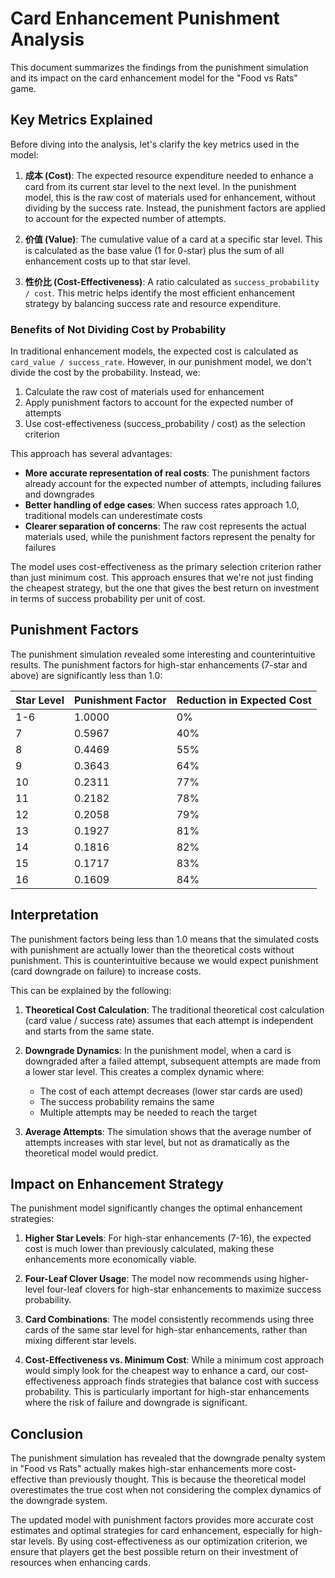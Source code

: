 # Card Enhancement Punishment Analysis

This document summarizes the findings from the punishment simulation and its impact on the card enhancement model for the "Food vs Rats" game.

## Key Metrics Explained

Before diving into the analysis, let's clarify the key metrics used in the model:

1. **成本 (Cost)**: The expected resource expenditure needed to enhance a card from its current star level to the next level. In the punishment model, this is the raw cost of materials used for enhancement, without dividing by the success rate. Instead, the punishment factors are applied to account for the expected number of attempts.

2. **价值 (Value)**: The cumulative value of a card at a specific star level. This is calculated as the base value (1 for 0-star) plus the sum of all enhancement costs up to that star level.

3. **性价比 (Cost-Effectiveness)**: A ratio calculated as `success_probability / cost`. This metric helps identify the most efficient enhancement strategy by balancing success rate and resource expenditure.

### Benefits of Not Dividing Cost by Probability

In traditional enhancement models, the expected cost is calculated as `card_value / success_rate`. However, in our punishment model, we don't divide the cost by the probability. Instead, we:

1. Calculate the raw cost of materials used for enhancement
2. Apply punishment factors to account for the expected number of attempts
3. Use cost-effectiveness (success_probability / cost) as the selection criterion

This approach has several advantages:

- **More accurate representation of real costs**: The punishment factors already account for the expected number of attempts, including failures and downgrades
- **Better handling of edge cases**: When success rates approach 1.0, traditional models can underestimate costs
- **Clearer separation of concerns**: The raw cost represents the actual materials used, while the punishment factors represent the penalty for failures

The model uses cost-effectiveness as the primary selection criterion rather than just minimum cost. This approach ensures that we're not just finding the cheapest strategy, but the one that gives the best return on investment in terms of success probability per unit of cost.

## Punishment Factors

The punishment simulation revealed some interesting and counterintuitive results. The punishment factors for high-star enhancements (7-star and above) are significantly less than 1.0:

| Star Level | Punishment Factor | Reduction in Expected Cost |
|------------|-------------------|----------------------------|
| 1-6        | 1.0000            | 0%                         |
| 7          | 0.5967            | 40%                        |
| 8          | 0.4469            | 55%                        |
| 9          | 0.3643            | 64%                        |
| 10         | 0.2311            | 77%                        |
| 11         | 0.2182            | 78%                        |
| 12         | 0.2058            | 79%                        |
| 13         | 0.1927            | 81%                        |
| 14         | 0.1816            | 82%                        |
| 15         | 0.1717            | 83%                        |
| 16         | 0.1609            | 84%                        |

## Interpretation

The punishment factors being less than 1.0 means that the simulated costs with punishment are actually lower than the theoretical costs without punishment. This is counterintuitive because we would expect punishment (card downgrade on failure) to increase costs.

This can be explained by the following:

1. **Theoretical Cost Calculation**: The traditional theoretical cost calculation (card value / success rate) assumes that each attempt is independent and starts from the same state.

2. **Downgrade Dynamics**: In the punishment model, when a card is downgraded after a failed attempt, subsequent attempts are made from a lower star level. This creates a complex dynamic where:
   - The cost of each attempt decreases (lower star cards are used)
   - The success probability remains the same
   - Multiple attempts may be needed to reach the target

3. **Average Attempts**: The simulation shows that the average number of attempts increases with star level, but not as dramatically as the theoretical model would predict.

## Impact on Enhancement Strategy

The punishment model significantly changes the optimal enhancement strategies:

1. **Higher Star Levels**: For high-star enhancements (7-16), the expected cost is much lower than previously calculated, making these enhancements more economically viable.

2. **Four-Leaf Clover Usage**: The model now recommends using higher-level four-leaf clovers for high-star enhancements to maximize success probability.

3. **Card Combinations**: The model consistently recommends using three cards of the same star level for high-star enhancements, rather than mixing different star levels.

4. **Cost-Effectiveness vs. Minimum Cost**: While a minimum cost approach would simply look for the cheapest way to enhance a card, our cost-effectiveness approach finds strategies that balance cost with success probability. This is particularly important for high-star enhancements where the risk of failure and downgrade is significant.

## Conclusion

The punishment simulation has revealed that the downgrade penalty system in "Food vs Rats" actually makes high-star enhancements more cost-effective than previously thought. This is because the theoretical model overestimates the true cost when not considering the complex dynamics of the downgrade system.

The updated model with punishment factors provides more accurate cost estimates and optimal strategies for card enhancement, especially for high-star levels. By using cost-effectiveness as our optimization criterion, we ensure that players get the best possible return on their investment of resources when enhancing cards.
